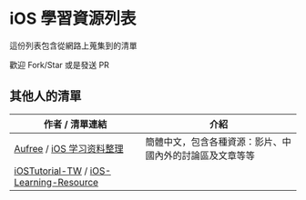 # iOS 學習資源列表

這份列表包含從網路上蒐集到的清單

歡迎 Fork/Star 或是發送 PR 

## 其他人的清單

| 作者 / 清單連結 | 介紹 |
| ----------- | ---- |
| [Aufree](https://github.com/Aufree) / [iOS 学习资料整理](https://github.com/Aufree/trip-to-iOS) | 簡體中文，包含各種資源：影片、中國內外的討論區及文章等等 |
| [iOSTutorial-TW](https://github.com/iOSTutorial-TW) / [iOS-Learning-Resource](https://github.com/iOSTutorial-TW/iOS-Learning-Resource) | |
